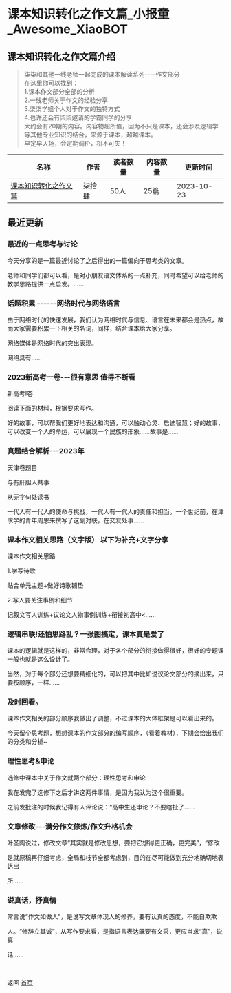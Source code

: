 # 课本知识转化之作文篇_小报童_Awesome_XiaoBOT

## 课本知识转化之作文篇介绍
> 柒柒和其他一线老师一起完成的课本解读系列----作文部分    
在这里你可以找到：    
1.课本作文部分全部的分析    
2.一线老师关于作文的经验分享    
3.柒柒学姐个人对于作文的独特方式    
4.也许还会有柒柒邀请的学霸同学的分享    
大约会有20期的内容。内容物超所值，因为不只是课本，还会涉及逻辑学等其他专业知识的结合，来源于课本，超越课本。    
早定早入场，会定期调价，机不可失！  
  


|名称|作者|读者数量|内容数量|更新时间|
|---|---|---|---|---|
|[课本知识转化之作文篇](https://xiaobot.net/p/kebenzuowen01?refer=0b133df9-27dc-423b-8101-639049001c13)|柒拾肆|50人|25篇|2023-10-23|

## 最近更新
### 最近的一点思考与讨论

今天分享的是一篇最近讨论了之后得出的一篇偏向于思考类的文章。



老师和同学们都可以看，是对小朋友语文体系的一点补充，同时希望可以给老师的教学思路提供一点启发。......

### 话题积累 ------网络时代与网络语言

由于网络时代的快速发展，我们认为网络时代与信息、语言在未来都会是热点，故而大家需要积累一下相关的名词，同样，结合课本给大家分享。

网络媒体是网络时代的突出表现。

网络具有......

### 2023新高考一卷---很有意思 值得不断看

新高考I卷

阅读下面的材料，根据要求写作。

好的故事，可以帮我们更好地表达和沟通，可以触动心灵、启迪智慧；好的故事，可以改变一个人的命运，可以展现一个民族的形象……故事是......

### 真题结合解析---2023年

天津卷题目

与有肝胆人共事

从无字句处读书

一代人有一代人的使命与挑战，一代人有一代人的责任和担当。一个世纪前，在津求学的青年周恩来撰写了这副对联，在交友处事......

### 课本作文相关思路（文字版） 以下为补充+文字分享

课本作文相关思路

1.学写诗歌

贴合单元主题+做好诗歌铺垫

2.写人要关注事例和细节

记叙文写人训练+议论文人物事例训练+衔接初高中<......

### 逻辑串联!还怕思路乱？一张图搞定，课本真是爱了

课本的逻辑就是这样的，非常合理，对于各个部分的衔接做得很好，很好的专题课一般也就是这么设计了。

当然，对于每个部分还想要精细化的，可以把其中比如说议论文部分的摘出来，只要按顺序，一样......

### 及时回看。

课本作文相关的部分顺序我做出了调整，不过课本的大体框架是可以看出来的。

今天留个思考题，想想课本的作文部分的编写顺序，（看着教材），下期会给出我们的分类和分析~

### 理性思考&申论

选修中课本中关于作文就两个部分：理性思考和申论

我在发完了选修下之后才讲这两件事情，是因为我认为这个很重要。

之前发批注的时候我记得有人评论说：“高中生还申论？不要瞎扯了......

### 文章修改---满分作文修炼/作文升格机会

叶圣陶说过，修改文章“其实就是修改思想，要把它想得更正确，更完美”，“修改

是就原稿再仔细考虑，全局和枝节全都考虑到，目的在尽可能做到充分地确切地表达出

所......

### 说真话，抒真情

常言说“作文如做人”，是说写文章体现人的修养，要有认真的态度，不能自欺欺

人。“修辞立其诚”，从写作要求看，是指语言表达既要有文采，更应当求“真”，说真

话......


<a href="https://github.com/Reno9527/awesome-xiaobot" style="color: white; text-decoration: none;">awesome-xiaobot</a>

返回 [首页](../README.md)
